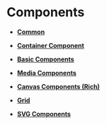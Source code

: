 # Components<a name="EN-US_TOPIC_0000001127125066"></a>

-   **[Common](js-components-common.md)**  

-   **[Container Component](js-components-container.md)**  

-   **[Basic Components](js-components-basic.md)**  

-   **[Media Components](js-components-media.md)**  

-   **[Canvas Components \(Rich\)](js-components-canvas.md)**  

-   **[Grid](js-components-grid.md)**  

-   **[SVG Components](js-svg.md)**  


